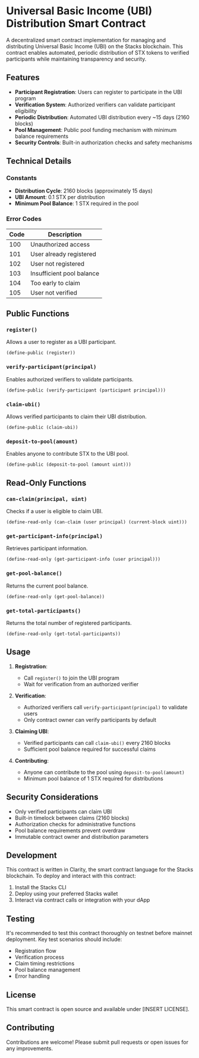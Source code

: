 # Universal Basic Income (UBI) Distribution Smart Contract

A decentralized smart contract implementation for managing and distributing Universal Basic Income (UBI) on the Stacks blockchain. This contract enables automated, periodic distribution of STX tokens to verified participants while maintaining transparency and security.

## Features

- **Participant Registration**: Users can register to participate in the UBI program
- **Verification System**: Authorized verifiers can validate participant eligibility
- **Periodic Distribution**: Automated UBI distribution every ~15 days (2160 blocks)
- **Pool Management**: Public pool funding mechanism with minimum balance requirements
- **Security Controls**: Built-in authorization checks and safety mechanisms

## Technical Details

### Constants

- **Distribution Cycle**: 2160 blocks (approximately 15 days)
- **UBI Amount**: 0.1 STX per distribution
- **Minimum Pool Balance**: 1 STX required in the pool

### Error Codes

| Code | Description |
|------|-------------|
| 100 | Unauthorized access |
| 101 | User already registered |
| 102 | User not registered |
| 103 | Insufficient pool balance |
| 104 | Too early to claim |
| 105 | User not verified |

## Public Functions

### `register()`
Allows a user to register as a UBI participant.
```clarity
(define-public (register))
```

### `verify-participant(principal)`
Enables authorized verifiers to validate participants.
```clarity
(define-public (verify-participant (participant principal)))
```

### `claim-ubi()`
Allows verified participants to claim their UBI distribution.
```clarity
(define-public (claim-ubi))
```

### `deposit-to-pool(amount)`
Enables anyone to contribute STX to the UBI pool.
```clarity
(define-public (deposit-to-pool (amount uint)))
```

## Read-Only Functions

### `can-claim(principal, uint)`
Checks if a user is eligible to claim UBI.
```clarity
(define-read-only (can-claim (user principal) (current-block uint)))
```

### `get-participant-info(principal)`
Retrieves participant information.
```clarity
(define-read-only (get-participant-info (user principal)))
```

### `get-pool-balance()`
Returns the current pool balance.
```clarity
(define-read-only (get-pool-balance))
```

### `get-total-participants()`
Returns the total number of registered participants.
```clarity
(define-read-only (get-total-participants))
```

## Usage

1. **Registration**:
    - Call `register()` to join the UBI program
    - Wait for verification from an authorized verifier

2. **Verification**:
    - Authorized verifiers call `verify-participant(principal)` to validate users
    - Only contract owner can verify participants by default

3. **Claiming UBI**:
    - Verified participants can call `claim-ubi()` every 2160 blocks
    - Sufficient pool balance required for successful claims

4. **Contributing**:
    - Anyone can contribute to the pool using `deposit-to-pool(amount)`
    - Minimum pool balance of 1 STX required for distributions

## Security Considerations

- Only verified participants can claim UBI
- Built-in timelock between claims (2160 blocks)
- Authorization checks for administrative functions
- Pool balance requirements prevent overdraw
- Immutable contract owner and distribution parameters

## Development

This contract is written in Clarity, the smart contract language for the Stacks blockchain. To deploy and interact with this contract:

1. Install the Stacks CLI
2. Deploy using your preferred Stacks wallet
3. Interact via contract calls or integration with your dApp

## Testing

It's recommended to test this contract thoroughly on testnet before mainnet deployment. Key test scenarios should include:

- Registration flow
- Verification process
- Claim timing restrictions
- Pool balance management
- Error handling

## License

This smart contract is open source and available under [INSERT LICENSE].

## Contributing

Contributions are welcome! Please submit pull requests or open issues for any improvements.
